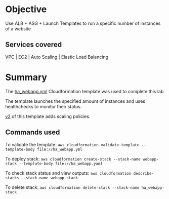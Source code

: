 # Objective

Use ALB + ASG + Launch Templates to run a specific number of instances of a website

## Services covered

VPC | EC2 | Auto Scaling | Elastic Load Balancing

# Summary

The [ha_webapp.yml](https://github.com/theaji/projects/blob/main/ha_webapp/ha_webapp.yml) Cloudformation template was used to complete this lab

The template launches the specified amount of instances and uses healthchecks to monitor their status.

[v2](https://github.com/theaji/projects/blob/main/ha_webapp/ha_webapp_v2.yml) of this template adds scaling policies. 
## Commands used

To validate the template: `aws cloudformation validate-template --template-body file://ha_webapp.yml`

To deploy stack: `aws cloudformation create-stack --stack-name webapp-stack --template-body file://ha_webapp.yaml`

To check stack status and view outputs: `aws cloudformation describe-stacks --stack-name webapp-stack`

To delete stack: `aws cloudformation delete-stack --stack-name ha_webapp-stack`
